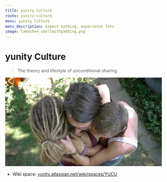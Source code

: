 ```yaml
---
title: yunity Culture
route: yunity-culture
menu: yunity Culture
menu_description: Expect nothing, experience lots
image: lamashen_smallwithpadding.png
---
```


# yunity Culture

> The theory and lifestyle of unconditional sharing

![](lamasching_anmapi1.JPG)

* Wiki space: [yunity.atlassian.net/wiki/spaces/YUCU](https://yunity.atlassian.net/wiki/spaces/YUCU?target=_blank)
